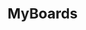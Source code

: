 ---
title: MyBoards
description: This is a fun passion project I started when I was attending college. It was an app that allowed climbers to track their hangboard workout progress. The main feature of the app was the ability to add any hangboard they owned to the interface which could be used to create workouts. The user could then create workouts with various sets and repetitions. They would be able to select which holds on the board they would like to use for each set. Later, when they selected the workout they wanted to perform they would see their hangboard with the highlighted holds they selected that would change on each set.
image1: "https://arweave.net/SaYdwd-ZSHh33tv9qcthaWdzjT0RLrA3Ii3m-mWMy5A"
tech: I built the application using React Native for the front-end client and a C# - ASP.NET api for the blackened. I never deployed the application to the public but I wanted to experience the start-to-end deployment process, so I learned how to deploy the blackened app on a Digital Ocean Droplet. Also, I used a Digital Ocean database instance to host a Postgress database.
image2: "https://arweave.net/WUVsdk5ICLsGyMs0I_eOP1pAY_QECzRcKucZx9oIXlQ"
challenges: The most challenging part of the developing this application was the add hangboard interface. It needed to map coordinates to a image that could scale in any direction X - Y. Also, depending on the device used the image would scale proportionate to it's screen. The authentication/authorization mechanism also changed while I was developing. I originally developed it to authenticate with Azure Active Directory but that wasn't a great user experience because they would need a Microsoft account to authenticate so I switched it to [ASP.NET core custom Authentication](https://learn.microsoft.com/en-us/aspnet/core/security/authentication/?view=aspnetcore-7.0).
image3: "https://arweave.net/mNf4z0cz_mzMSU_2Ajhy-ckgCgwTGJ0DP2iSOpm-2Z8"
URL: ""
ENSURL: ""
githubURL: https://github.com/barnacleDevelopments/MyBoards
technologies:
  - name: "React-Native"
    image: "https://arweave.net/xVMN5cv_iwFVV7xXIV_w7jOSRHwFRfOeL6dTzwFwOYA"
  - name: "Typescript"
    image: ""
  - name: "C#"
    image: "https://arweave.net/YgsGFbjkXXZX3UFfi3xjjQHaetX33qlobHwMTai83s4"
  - name: "Digital Ocean"
    image: "https://arweave.net/_RdXbJkbuM5lMfvEBMNqy2Fy1981W3UQMZv5hg9kbog"
  - name: "MSSQL"
    image: "https://arweave.net/VvSD0vuK-fQeifHqTZZLVQAAz9cKNmQ-tZOb53k1zg4"
  - name: "Azure Active Directory"
    image: "https://arweave.net/IiV7wYL8uimmRi-4QyT9VwNAvqk2MDk_w5aYWN_x9o0"
  - name: ".NET Core"
    image: "https://arweave.net/2OEbRffInEVfcLN1TzntSs5C0do2b-EMnqjm2sT365s"
  - name: "Entity Framework Core"
    image: "https://arweave.net/4hR37IUATVhve_SAp0KPMOOOnYsR50jdyLKUEoou6Sg"
startDate: 2022-01-01T14:54:06.484Z
endDate: 2022-01-01T14:54:06.484Z
status: complete
keywords: hangboard workout tracking app, climbers workout app, react native hangboard app, c# asp.net api workout app, digital ocean deployment, scalable image interface react native, custom authentication asp.net core, postgresql database for workout apps, azure active directory authentication, typescript workout app, entity framework core api, mssql database for fitness apps, workout app with custom hangboards
---
